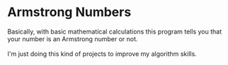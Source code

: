 # Armstrong Numbers
Basically, with basic mathematical calculations
this program tells you that your number is an Armstrong number or not.<br>
<br>
I'm just doing this kind of projects to improve my algorithm skills.

